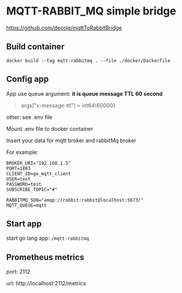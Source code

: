 # MQTT-RABBIT_MQ simple bridge

https://github.com/decole/mqttToRabbitBridge


## Build container

`docker build --tag mqtt-rabbitmq . --file ./docker/Dockerfile`


## Config app


App use queue argument: **it is queue message TTL 60 second**
> args["x-message-ttl"] = int64(60000)

other: see .env file

Mount .env file to docker container

Insert your data for mqtt broker and rabbitMq broker

For example:

```
BROKER_URI="192.168.1.5"
PORT=1883
CLIENT_ID=go_mqtt_client
USER=test
PASSWORD=test
SUBSCRIBE_TOPIC="#"

RABBITMQ_SDN="amqp://rabbit:rabbit@localhost:5673/"
MQTT_QUEUE=mqtt
```

## Start app

start go lang app: `/mqtt-rabbitmq`


## Prometheus metrics

port: 2112

url: http://localhost:2112/metrics